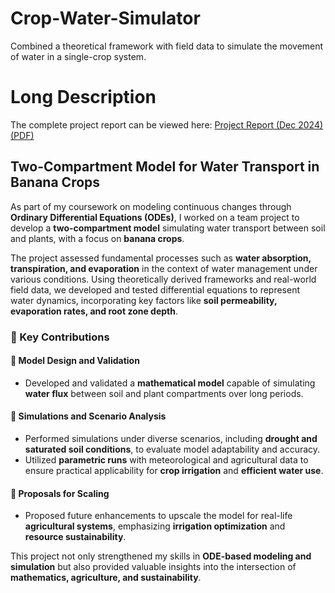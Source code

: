 # Crop-Water-Simulator
Combined a theoretical framework with field data to simulate the movement of water in a single-crop system.

# Long Description

The complete project report can be viewed here: [Project Report (Dec 2024) (PDF)](docs/ODE%20Project%20–%2006-12-2024%200023%20hours.pdf")

## Two-Compartment Model for Water Transport in Banana Crops

As part of my coursework on modeling continuous changes through **Ordinary Differential Equations (ODEs)**, I worked on a team project to develop a **two-compartment model** simulating water transport between soil and plants, with a focus on **banana crops**.

The project assessed fundamental processes such as **water absorption, transpiration, and evaporation** in the context of water management under various conditions. Using theoretically derived frameworks and real-world field data, we developed and tested differential equations to represent water dynamics, incorporating key factors like **soil permeability, evaporation rates, and root zone depth**.

### 🔹 Key Contributions  

#### 📌 Model Design and Validation  
- Developed and validated a **mathematical model** capable of simulating **water flux** between soil and plant compartments over long periods.  

#### 📌 Simulations and Scenario Analysis  
- Performed simulations under diverse scenarios, including **drought and saturated soil conditions**, to evaluate model adaptability and accuracy.  
- Utilized **parametric runs** with meteorological and agricultural data to ensure practical applicability for **crop irrigation** and **efficient water use**.  

#### 📌 Proposals for Scaling  
- Proposed future enhancements to upscale the model for real-life **agricultural systems**, emphasizing **irrigation optimization** and **resource sustainability**.  

This project not only strengthened my skills in **ODE-based modeling and simulation** but also provided valuable insights into the intersection of **mathematics, agriculture, and sustainability**.
